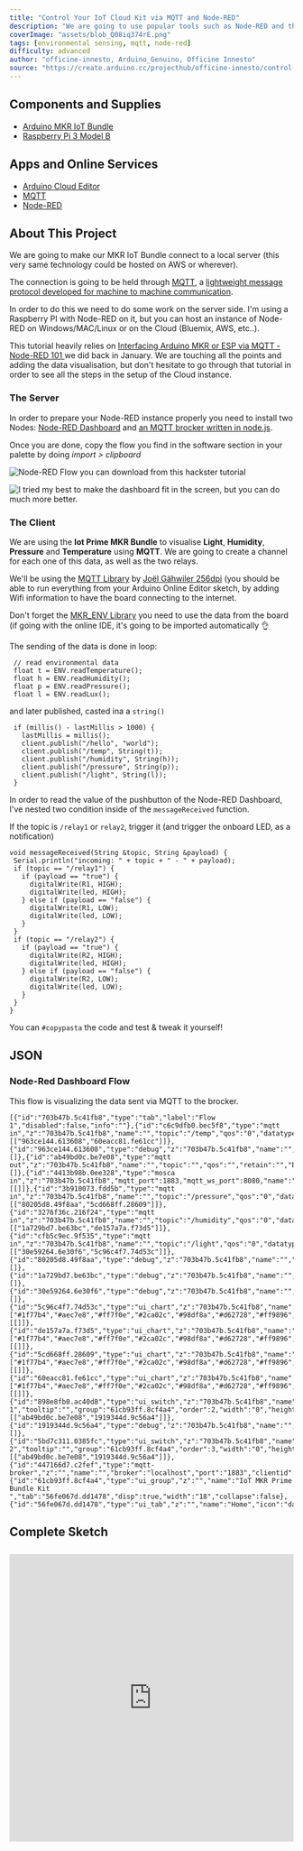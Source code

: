 ```yaml
---
title: "Control Your IoT Cloud Kit via MQTT and Node-RED"
description: "We are going to use popular tools such as Node-RED and the MQTT protocol to create a simple dashabord esposing data and a simple UI"
coverImage: "assets/blob_Q08iq374rE.png"
tags: [environmental sensing, mqtt, node-red]
difficulty: advanced
author: "officine-innesto, Arduino_Genuino, Officine Innesto"
source: "https://create.arduino.cc/projecthub/officine-innesto/control-your-iot-cloud-kit-via-mqtt-and-node-red-114b4b"
---
```


## Components and Supplies

- [Arduino MKR IoT Bundle](/hardware/iot-bundle)
- [Raspberry Pi 3 Model B](http://www.newark.com/raspberry-pi/raspberrypi3-modb-1gb/sbc-raspberry-pi-3-mod-b-1gb-ram/dp/77Y6519?COM=ref_hackster)

## Apps and Online Services

- [Arduino Cloud Editor](https://create.arduino.cc/editor)
- [MQTT](http://mqtt.org/)
- [Node-RED](https://nodered.org/)

## About This Project

We are going to make our MKR IoT Bundle connect to a local server (this very same technology could be hosted on AWS or wherever). 

The connection is going to be held through [MQTT](https://en.wikipedia.org/wiki/MQTT), a [lightweight message protocol developed for machine to machine communication](http://mqtt.org/). 

In order to do this we need to do some work on the server side. I'm using a Raspberry PI with Node-RED on it, but you can host an instance of Node-RED on Windows/MAC/Linux or on the Cloud (Bluemix, AWS, etc..).

This tutorial heavily relies on [Interfacing Arduino MKR or ESP via MQTT - Node-RED 101 ](https://www.hackster.io/officine/interfacing-arduino-mkr-or-esp-via-mqtt-node-red-101-4833bc)we did back in January. We are touching all the points and adding the data visualisation, but don't hesitate to go through that tutorial in order to see all the steps in the setup of the Cloud instance. 

### The Server

In order to prepare your Node-RED instance properly you need to install two Nodes: [Node-RED Dashboard](https://flows.nodered.org/node/node-red-dashboard) and [an MQTT brocker written in node.js](https://flows.nodered.org/node/node-red-contrib-mqtt-broker).

Once you are done, copy the flow you find in the software section in your palette by doing *import > clipboard*

![Node-RED Flow you can download from this hackster tutorial ](assets/uploads2ftmp2f4df72ff0-f295-4160-ad26-1825584f1b322fimmagine_9Voi7OWFjm.png)


![I tried my best to make the dashboard fit in the screen, but you can do much more better. ](assets/uploads2ftmp2f5757e7cb-5e16-4aef-961a-99faba4dbe5e2fimmagine_0Mkp3ZjZWb.png)


### The Client 

We are using the **Iot Prime MKR Bundle** to visualise **Light**, **Humidity**, **Pressure** and **Temperature** using **MQTT**. We are going to create a channel for each one of this data, as well as the two relays.

We'll be using the [MQTT Library](https://github.com/256dpi/arduino-mqtt) by [Joël Gähwiler 256dpi](https://github.com/256dpi) (you should be able to run everything from your Arduino Online Editor sketch, by adding Wifi information to have the board connecting to the internet. 

Don't forget the [MKR\_ENV Library](https://github.com/arduino-libraries/Arduino_MKRENV) you need to use the data from the board (if going with the online IDE, it's going to be imported automatically 👌

The sending of the data is done in loop: 
 
```arduino
 // read environmental data
 float t = ENV.readTemperature();
 float h = ENV.readHumidity();
 float p = ENV.readPressure();
 float l = ENV.readLux();
```

and later published, casted ina a `string()`

```arduino
 if (millis() - lastMillis > 1000) {
   lastMillis = millis();
   client.publish("/hello", "world"); 
   client.publish("/temp", String(t)); 
   client.publish("/humidity", String(h)); 
   client.publish("/pressure", String(p)); 
   client.publish("/light", String(l)); 
 }
```

In order to read the value of the pushbutton of the Node-RED Dashboard, I've nested two condition inside of the `messageReceived` function. 

If the topic is `/relay1` or `relay2`, trigger it (and trigger the onboard LED, as a notification)

```arduino
void messageReceived(String &topic, String &payload) {
 Serial.println("incoming: " + topic + " - " + payload);
 if (topic == "/relay1") {
   if (payload == "true") {
     digitalWrite(R1, HIGH);
     digitalWrite(led, HIGH);
   } else if (payload == "false") {
     digitalWrite(R1, LOW);
     digitalWrite(led, LOW);
   }
 }
 if (topic == "/relay2") {
   if (payload == "true") {
     digitalWrite(R2, HIGH);
     digitalWrite(led, HIGH);
   } else if (payload == "false") {
     digitalWrite(R2, LOW);
     digitalWrite(led, LOW);
   }
 }
}
```

You can `#copypasta` the code and test & tweak it yourself!

## JSON 

### Node-Red Dashboard Flow

This flow is visualizing the data sent via MQTT to the brocker.

```arduino
[{"id":"703b47b.5c41fb8","type":"tab","label":"Flow 1","disabled":false,"info":""},{"id":"c6c9dfb0.bec5f8","type":"mqtt in","z":"703b47b.5c41fb8","name":"","topic":"/temp","qos":"0","datatype":"auto","broker":"447166d7.c2fef","x":410,"y":340,"wires":[["963ce144.613608","60eacc81.fe61cc"]]},{"id":"963ce144.613608","type":"debug","z":"703b47b.5c41fb8","name":"","active":false,"tosidebar":true,"console":false,"tostatus":false,"complete":"false","x":710,"y":380,"wires":[]},{"id":"ab49bd0c.be7e08","type":"mqtt out","z":"703b47b.5c41fb8","name":"","topic":"","qos":"","retain":"","broker":"447166d7.c2fef","x":690,"y":460,"wires":[]},{"id":"4413b98b.0ee328","type":"mosca in","z":"703b47b.5c41fb8","mqtt_port":1883,"mqtt_ws_port":8080,"name":"","username":"","password":"","dburl":"","x":170,"y":60,"wires":[[]]},{"id":"3b910073.fdd5b","type":"mqtt in","z":"703b47b.5c41fb8","name":"","topic":"/pressure","qos":"0","datatype":"auto","broker":"447166d7.c2fef","x":400,"y":260,"wires":[["80205d8.49f8aa","5cd668ff.28609"]]},{"id":"3276f36c.216f24","type":"mqtt in","z":"703b47b.5c41fb8","name":"","topic":"/humidity","qos":"0","datatype":"auto","broker":"447166d7.c2fef","x":400,"y":180,"wires":[["1a729bd7.be63bc","de157a7a.f73d5"]]},{"id":"cfb5c9ec.9f535","type":"mqtt in","z":"703b47b.5c41fb8","name":"","topic":"/light","qos":"0","datatype":"auto","broker":"447166d7.c2fef","x":410,"y":100,"wires":[["30e59264.6e30f6","5c96c4f7.74d53c"]]},{"id":"80205d8.49f8aa","type":"debug","z":"703b47b.5c41fb8","name":"","active":false,"tosidebar":true,"console":false,"tostatus":false,"complete":"false","x":710,"y":300,"wires":[]},{"id":"1a729bd7.be63bc","type":"debug","z":"703b47b.5c41fb8","name":"","active":false,"tosidebar":true,"console":false,"tostatus":false,"complete":"payload","targetType":"msg","x":710,"y":220,"wires":[]},{"id":"30e59264.6e30f6","type":"debug","z":"703b47b.5c41fb8","name":"","active":false,"tosidebar":true,"console":false,"tostatus":false,"complete":"false","x":710,"y":140,"wires":[]},{"id":"5c96c4f7.74d53c","type":"ui_chart","z":"703b47b.5c41fb8","name":"","group":"61cb93ff.8cf4a4","order":4,"width":"0","height":"0","label":"Light","chartType":"line","legend":"false","xformat":"HH:mm:ss","interpolate":"linear","nodata":"","dot":false,"ymin":"","ymax":"","removeOlder":1,"removeOlderPoints":"","removeOlderUnit":"3600","cutout":0,"useOneColor":false,"colors":["#1f77b4","#aec7e8","#ff7f0e","#2ca02c","#98df8a","#d62728","#ff9896","#9467bd","#c5b0d5"],"useOldStyle":false,"outputs":1,"x":690,"y":100,"wires":[[]]},{"id":"de157a7a.f73d5","type":"ui_chart","z":"703b47b.5c41fb8","name":"","group":"61cb93ff.8cf4a4","order":5,"width":"0","height":"0","label":"Humidity","chartType":"line","legend":"false","xformat":"HH:mm:ss","interpolate":"linear","nodata":"","dot":false,"ymin":"","ymax":"","removeOlder":1,"removeOlderPoints":"","removeOlderUnit":"3600","cutout":0,"useOneColor":false,"colors":["#1f77b4","#aec7e8","#ff7f0e","#2ca02c","#98df8a","#d62728","#ff9896","#9467bd","#c5b0d5"],"useOldStyle":false,"outputs":1,"x":700,"y":180,"wires":[[]]},{"id":"5cd668ff.28609","type":"ui_chart","z":"703b47b.5c41fb8","name":"","group":"61cb93ff.8cf4a4","order":6,"width":"0","height":"0","label":"Pressure","chartType":"line","legend":"false","xformat":"HH:mm:ss","interpolate":"linear","nodata":"","dot":false,"ymin":"","ymax":"","removeOlder":1,"removeOlderPoints":"","removeOlderUnit":"3600","cutout":0,"useOneColor":false,"colors":["#1f77b4","#aec7e8","#ff7f0e","#2ca02c","#98df8a","#d62728","#ff9896","#9467bd","#c5b0d5"],"useOldStyle":false,"outputs":1,"x":700,"y":260,"wires":[[]]},{"id":"60eacc81.fe61cc","type":"ui_chart","z":"703b47b.5c41fb8","name":"","group":"61cb93ff.8cf4a4","order":7,"width":"0","height":"0","label":"Temperature","chartType":"line","legend":"false","xformat":"HH:mm:ss","interpolate":"linear","nodata":"","dot":false,"ymin":"","ymax":"","removeOlder":1,"removeOlderPoints":"","removeOlderUnit":"3600","cutout":0,"useOneColor":false,"colors":["#1f77b4","#aec7e8","#ff7f0e","#2ca02c","#98df8a","#d62728","#ff9896","#9467bd","#c5b0d5"],"useOldStyle":false,"outputs":1,"x":710,"y":340,"wires":[[]]},{"id":"898e8fb0.ac40d8","type":"ui_switch","z":"703b47b.5c41fb8","name":"","label":"Relay 1","tooltip":"","group":"61cb93ff.8cf4a4","order":2,"width":"0","height":"0","passthru":false,"decouple":"false","topic":"/relay1","style":"","onvalue":"true","onvalueType":"bool","onicon":"","oncolor":"","offvalue":"false","offvalueType":"bool","officon":"","offcolor":"","x":400,"y":420,"wires":[["ab49bd0c.be7e08","1919344d.9c56a4"]]},{"id":"1919344d.9c56a4","type":"debug","z":"703b47b.5c41fb8","name":"","active":true,"tosidebar":true,"console":false,"tostatus":false,"complete":"false","x":710,"y":420,"wires":[]},{"id":"5bd7c311.0385fc","type":"ui_switch","z":"703b47b.5c41fb8","name":"","label":"Relay 2","tooltip":"","group":"61cb93ff.8cf4a4","order":3,"width":"0","height":"0","passthru":false,"decouple":"false","topic":"/relay2","style":"","onvalue":"true","onvalueType":"bool","onicon":"","oncolor":"","offvalue":"false","offvalueType":"bool","officon":"","offcolor":"","x":400,"y":500,"wires":[["ab49bd0c.be7e08","1919344d.9c56a4"]]},{"id":"447166d7.c2fef","type":"mqtt-broker","z":"","name":"","broker":"localhost","port":"1883","clientid":"","usetls":false,"compatmode":true,"keepalive":"60","cleansession":true,"birthTopic":"","birthQos":"0","birthPayload":"","closeTopic":"","closePayload":"","willTopic":"","willQos":"0","willPayload":""},{"id":"61cb93ff.8cf4a4","type":"ui_group","z":"","name":"IoT MKR Prime Bundle Kit ","tab":"56fe067d.dd1478","disp":true,"width":"18","collapse":false},{"id":"56fe067d.dd1478","type":"ui_tab","z":"","name":"Home","icon":"dashboard","disabled":false,"hidden":false}]
```

## Complete Sketch

<iframe src='https://create.arduino.cc/editor/officine-innesto/6ca0a728-495c-45a5-bb74-3b0e2eabeeb4/preview?embed&snippet' style='height:510px;width:100%;margin:10px 0' frameborder='0'></iframe>
